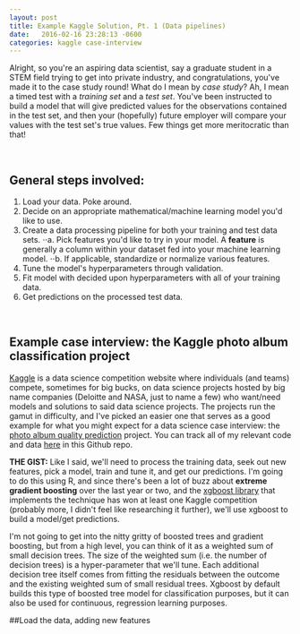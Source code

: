 ```yaml
---
layout: post
title: Example Kaggle Solution, Pt. 1 (Data pipelines)
date:   2016-02-16 23:28:13 -0600
categories: kaggle case-interview
---
```



Alright, so you're an aspiring data scientist, say a graduate student in a STEM field trying to get into private industry, and congratulations, you've made it to the case study round! What do I mean by *case study*? Ah, I mean a timed test with a *training set* and a *test set*. You've been instructed to build a model that will give predicted values for the observations contained in the test set, and then your (hopefully) future employer will compare your values with the test set's true values. Few things get more meritocratic than that!

<br />

## General steps involved:
1. Load your data. Poke around.
2. Decide on an appropriate mathematical/machine learning model you'd like to use.
3. Create a data processing pipeline for both your training and test data sets.
⋅⋅a. Pick features you'd like to try in your model. A **feature** is generally a column within your dataset fed into your machine learning model.
⋅⋅b. If applicable, standardize or normalize various features.
4. Tune the model's hyperparameters through validation.
5. Fit model with decided upon hyperparameters with all of your training data.
6. Get predictions on the processed test data.

<br />

## Example case interview: the Kaggle photo album classification project

[Kaggle][kaggle-link] is a data science competition website where individuals (and teams) compete, sometimes for big bucks, on data science projects hosted by big name companies (Deloitte and NASA, just to name a few) who want/need models and solutions to said data science projects. The projects run the gamut in difficulty, and I've picked an easier one that serves as a good example for what you might expect for a data science case interview: the [photo album quality prediction][pqp-link] project. You can track all of my relevant code and data [here][git-repo] in this Github repo.

**THE GIST:** Like I said, we'll need to process the training data, seek out new features, pick a model, train and tune it, and get our predictions. I'm going to do this using R, and since there's been a lot of buzz about __extreme gradient boosting__ over the last year or two, and the [xgboost library][xgboost] that implements the technique has won at least one Kaggle competition (probably more, I didn't feel like researching it further), we'll use xgboost to build a model/get predictions.

I'm not going to get into the nitty gritty of boosted trees and gradient boosting, but from a high level, you can think of it as a weighted sum of small decision trees. The size of the weighted sum (i.e. the number of decision trees) is a hyper-parameter that we'll tune. Each additional decision tree itself comes from fitting the residuals between the outcome and the existing weighted sum of small residual trees. Xgboost by default builds this type of boosted tree model for classification purposes, but it can also be used for continuous, regression learning purposes.

##Load the data, adding new features





[kaggle-link]: https://www.kaggle.com/
[pqp-link]: https://www.kaggle.com/c/PhotoQualityPrediction
[git-repo]: https://github.com/fineiskid/photo_kaggle
[xgboost]: https://www.youtube.com/watch?v=Og7CGAfSr_Y